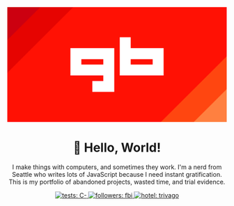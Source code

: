 <a href="https://grantburry.com" target="_blank">
    <img src="https://github.com/Burry/grantburry.com/blob/master/public/open-graph.png?raw=true" alt="Grant Burry" />
</a>

<h1 align="center">
    👋 Hello, World!
</h1>

<p align="center">
    I make things with computers, and sometimes they work. I'm a nerd from Seattle who writes lots of JavaScript because I need instant gratification. This is my portfolio of abandoned projects, wasted time, and trial evidence.
</p>

<a href="https://grantburry.com" target="_blank">
    <p align="center">
        <img src="https://img.shields.io/badge/tests-C---yellow" alt="tests: C-" />
        <img src="https://img.shields.io/badge/followers-fbi-blue" alt="followers: fbi" />
        <img src="https://img.shields.io/badge/hotel-trivago-green" alt="hotel: trivago" />
    </p>
</a>
